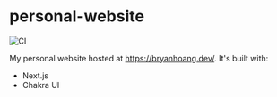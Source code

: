 # personal-website

![CI](https://github.com/bryan-hoang/personal-website/workflows/CI/badge.svg?branch=main)

My personal website hosted at https://bryanhoang.dev/. It's built with:

- Next.js
- Chakra UI
